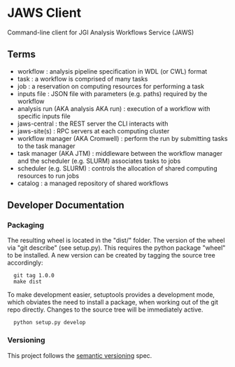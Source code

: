 # JAWS Client

Command-line client for JGI Analysis Workflows Service (JAWS)

## Terms

- workflow : analysis pipeline specification in WDL (or CWL) format
- task : a workflow is comprised of many tasks
- job : a reservation on computing resources for performing a task
- inputs file : JSON file with parameters (e.g. paths) required by the workflow
- analysis run (AKA analysis AKA run) : execution of a workflow with specific inputs file
- jaws-central : the REST server the CLI interacts with
- jaws-site(s) : RPC servers at each computing cluster
- workflow manager (AKA Cromwell) : perform the run by submitting tasks to the task manager 
- task manager (AKA JTM) : middleware between the workflow manager and the scheduler (e.g. SLURM) associates tasks to jobs
- scheduler (e.g. SLURM) : controls the allocation of shared computing resources to run jobs
- catalog : a managed repository of shared workflows

## Developer Documentation

### Packaging

The resulting wheel is located in the "dist/" folder. The version of the wheel via "git describe" (see setup.py).
This requires the python package "wheel" to be installed.
A new version can be created by tagging the source tree accordingly:

```
  git tag 1.0.0
  make dist
```

To make development easier, setuptools provides a development mode, which obviates the need to install a package,
when working out of the git repo directly. Changes to the source tree will be immediately active.

```
  python setup.py develop
```

### Versioning

This project follows the [semantic versioning](https://semver.org/) spec.
